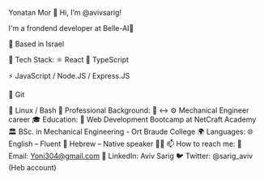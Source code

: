 Yonatan Mor
👋 Hi, I’m @avivsarig!

I'm a frondend developer at Belle-AI🚀

📍 Based in Israel

🎨 Tech Stack:
⚛️ React
🧬 TypeScript

<!-- 🐍 Python / FastAPI -->

⚡ JavaScript / Node.JS / Express.JS

<!-- 🐘 PHP / Laravel -->
<!-- 👉🏽 C -->
<!-- 🐘 PostgreSQL / 🐬 MySQL -->
<!-- 🍃 MongoDB -->
<!-- 📚 Peewee / ⚗️ SQLalchemy -->
<!-- 🦦 Mongoose -->
<!-- 🧪 Pytest / Jest -->

🌲 Git

<!-- 🐳 Docker -->

🐧 Linux / Bash
💼 Professional Background:
🚀
↔️
⚙️ Mechanical Engineer career
🎓 Education:
📖 Web Development Bootcamp at NetCraft Academy
🏛️ BSc. in Mechanical Engineering - Ort Braude College
🌍 Languages:
🌐 English – Fluent
🐪 Hebrew – Native speaker
💃🏻
📫 How to reach me:
📧 Email: Yoni304@gmail.com
💼 LinkedIn: Aviv Sarig
🐦 Twitter: @sarig_aviv (Heb account)
